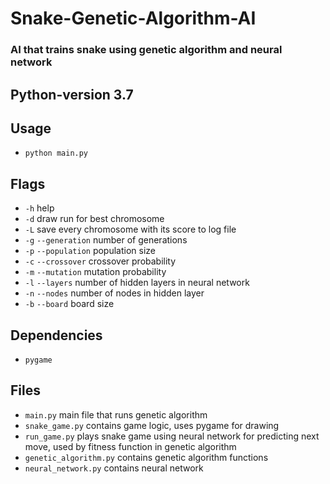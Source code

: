 # Snake-Genetic-Algorithm-AI
### AI that trains snake using genetic algorithm and neural network

## Python-version 3.7

## Usage

- `python main.py`

## Flags
- `-h` help
- `-d` draw run for best chromosome
- `-L` save every chromosome with its score to log file
- `-g` `--generation` number of generations
- `-p` `--population` population size
- `-c` `--crossover` crossover probability
- `-m` `--mutation` mutation probability
- `-l` `--layers` number of hidden layers in neural network
- `-n` `--nodes` number of nodes in hidden layer
- `-b` `--board` board size

## Dependencies
- `pygame`

## Files
- `main.py` main file that runs genetic algorithm
- `snake_game.py` contains game logic, uses pygame for drawing
- `run_game.py` plays snake game using neural network for predicting next move, used by fitness function in genetic algorithm
- `genetic_algorithm.py` contains genetic algorithm functions
- `neural_network.py` contains neural network
